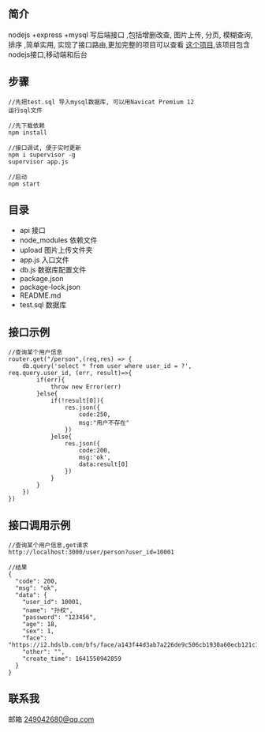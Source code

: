 ## 简介
nodejs +express +mysql 写后端接口 ,包括增删改查, 图片上传, 分页, 模糊查询, 排序 ,简单实用, 实现了接口路由,更加完整的项目可以查看
[这个项目](https://github.com/kangleyunju/nodejs_vue3_uniapp),该项目包含nodejs接口,移动端和后台


## 步骤
```
//先把test.sql 导入mysql数据库, 可以用Navicat Premium 12
运行sql文件

//先下载依赖
npm install

//接口调试, 便于实时更新
npm i supervisor -g
supervisor app.js

//启动
npm start
```


## 目录
- api                接口
- node_modules       依赖文件
- upload             图片上传文件夹
- app.js             入口文件
- db.js              数据库配置文件
- package.json       
- package-lock.json
- README.md          
- test.sql           数据库

## 接口示例
```
//查询某个用户信息
router.get("/person",(req,res) => {
	db.query('select * from user where user_id = ?', req.query.user_id, (err, result)=>{
		if(err){
			throw new Error(err)
		}else{
			if(!result[0]){
				res.json({
					code:250,
					msg:"用户不存在"
				})
			}else{
				res.json({
					code:200,
					msg:'ok',
					data:result[0]
				})
			}
		}
	})
})
```

## 接口调用示例
``` 
//查询某个用户信息,get请求
http://localhost:3000/user/person?user_id=10001

//结果
{
  "code": 200,
  "msg": "ok",
  "data": {
    "user_id": 10001,
    "name": "孙权",
    "password": "123456",
    "age": 18,
    "sex": 1,
    "face": "https://i2.hdslb.com/bfs/face/a143f44d3ab7a226de9c506cb1930a60ecb121c1.jpg@96w_96h_1c_1s.webp",
    "other": "",
    "create_time": 1641550942859
  }
}
```


## 联系我
邮箱 249042680@qq.com
